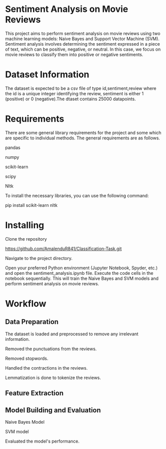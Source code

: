 # Sentiment Analysis on Movie Reviews
This project aims to perform sentiment analysis on movie reviews using two machine learning models: Naive Bayes and Support Vector Machine (SVM). Sentiment analysis involves determining the sentiment expressed in a piece of text, which can be positive, negative, or neutral. In this case, we focus on movie reviews to classify them into positive or negative sentiments.
# Dataset Information
The dataset is expected to be a csv file of type id,sentiment,review where the id is a unique integer identifying the review, sentiment is either 1 (positive) or 0 (negative).The dtaset contains 25000 datapoints.
# Requirements
There are some general library requirements for the project and some which are specific to individual methods. The general requirements are as follows.

pandas 

numpy

scikit-learn

scipy

Nltk

To install the necessary libraries, you can use the following command:

pip install scikit-learn nltk

# Installing
Clone the repository

https://github.com/AmalenduR841/Classification-Task.git

Navigate to the project directory.

Open your preferred Python environment (Jupyter Notebook, Spyder, etc.) and open the sentiment_analysis.ipynb file.
Execute the code cells in the notebook sequentially. This will train the Naive Bayes and SVM models and perform sentiment analysis on movie reviews.

# Workflow 
## Data Preparation

The dataset is loaded and preprocessed to remove any irrelevant information.

Removed the punctuations from the reviews.

Removed stopwords.

Handled the contractions in the reviews.

Lemmatization is done to tokenize the reviews.

## Feature Extraction

## Model Building and Evaluation

Naive Bayes Model

SVM model

Evaluated the model's performance.



